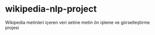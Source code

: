 # wikipedia-nlp-project
Wikipedia metinleri içeren veri setine metin ön işleme ve görselleştirme projesi
